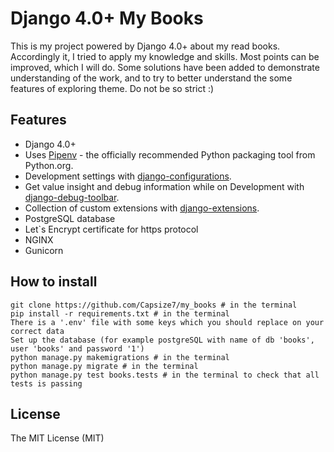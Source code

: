 # Django 4.0+ My Books

This is my project powered by Django 4.0+ about my read books. Accordingly it, I tried to apply my knowledge and skills. Most points can be improved, which I will do. Some solutions have been added to demonstrate understanding of the work, and to try to better understand the some features of exploring theme. Do not be so strict :)
 
## Features

- Django 4.0+
- Uses [Pipenv](https://github.com/kennethreitz/pipenv) - the officially recommended Python packaging tool from Python.org.
- Development settings with [django-configurations](https://django-configurations.readthedocs.org).
- Get value insight and debug information while on Development with [django-debug-toolbar](https://django-debug-toolbar.readthedocs.org).
- Collection of custom extensions with [django-extensions](http://django-extensions.readthedocs.org).
- PostgreSQL database
- Let`s Encrypt certificate for https protocol
- NGINX
- Gunicorn

## How to install
```
git clone https://github.com/Capsize7/my_books # in the terminal
pip install -r requirements.txt # in the terminal
There is a '.env' file with some keys which you should replace on your correct data
Set up the database (for example postgreSQL with name of db 'books', user 'books' and password '1')
python manage.py makemigrations # in the terminal
python manage.py migrate # in the terminal
python manage.py test books.tests # in the terminal to check that all tests is passing
```

## License

The MIT License (MIT)

